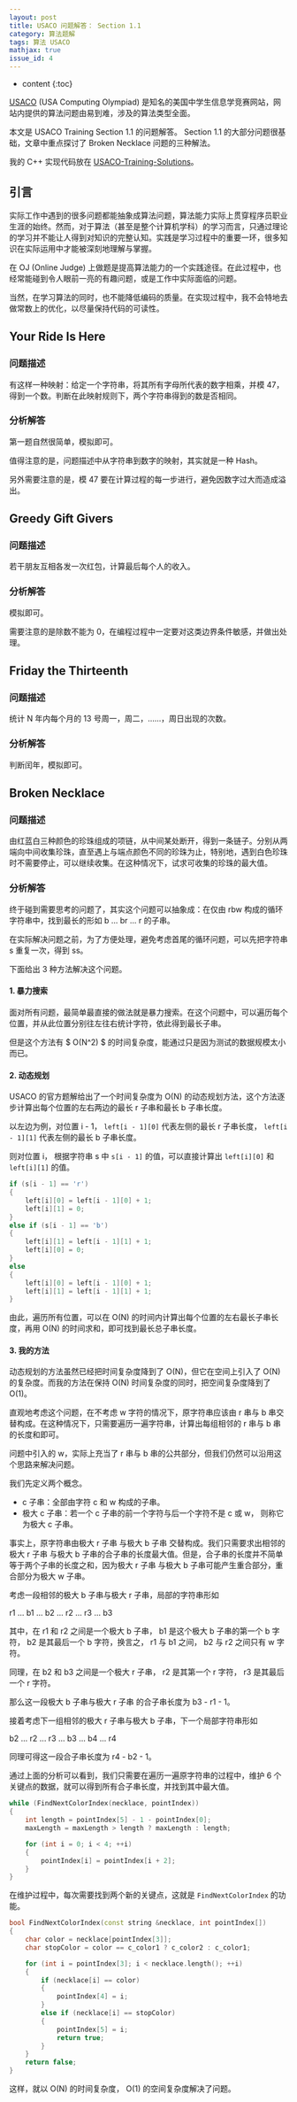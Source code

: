 ```yaml
---
layout: post
title: USACO 问题解答： Section 1.1
category: 算法题解
tags: 算法 USACO
mathjax: true
issue_id: 4
---
```


* content
{:toc}

[USACO](http://train.usaco.org/usacogate) (USA Computing Olympiad) 是知名的美国中学生信息学竞赛网站，网站内提供的算法问题由易到难，涉及的算法类型全面。

本文是 USACO Training Section 1.1 的问题解答。 Section 1.1 的大部分问题很基础，文章中重点探讨了 Broken Necklace 问题的三种解法。

我的 C++ 实现代码放在 [USACO-Training-Solutions](https://github.com/TangMingliang95/USACO-Training-Solutions)。

<!--more-->

## 引言

实际工作中遇到的很多问题都能抽象成算法问题，算法能力实际上贯穿程序员职业生涯的始终。然而，对于算法（甚至是整个计算机学科）的学习而言，只通过理论的学习并不能让人得到对知识的完整认知。实践是学习过程中的重要一环，很多知识在实际运用中才能被深刻地理解与掌握。

在 OJ (Online Judge) 上做题是提高算法能力的一个实践途径。在此过程中，也经常能碰到令人眼前一亮的有趣问题，或是工作中实际面临的问题。

当然，在学习算法的同时，也不能降低编码的质量。在实现过程中，我不会特地去做常数上的优化，以尽量保持代码的可读性。

## Your Ride Is Here

### 问题描述

有这样一种映射：给定一个字符串，将其所有字母所代表的数字相乘，并模 47，得到一个数。判断在此映射规则下，两个字符串得到的数是否相同。

### 分析解答

第一题自然很简单，模拟即可。

值得注意的是，问题描述中从字符串到数字的映射，其实就是一种 Hash。

另外需要注意的是，模 47 要在计算过程的每一步进行，避免因数字过大而造成溢出。

## Greedy Gift Givers

### 问题描述

若干朋友互相各发一次红包，计算最后每个人的收入。

### 分析解答

模拟即可。

需要注意的是除数不能为 0，在编程过程中一定要对这类边界条件敏感，并做出处理。

## Friday the Thirteenth

### 问题描述

统计 N 年内每个月的 13 号周一，周二，……，周日出现的次数。

### 分析解答

判断闰年，模拟即可。

## Broken Necklace

### 问题描述

由红蓝白三种颜色的珍珠组成的项链，从中间某处断开，得到一条链子。分别从两端向中间收集珍珠，直至遇上与端点颜色不同的珍珠为止，特别地，遇到白色珍珠时不需要停止，可以继续收集。在这种情况下，试求可收集的珍珠的最大值。

### 分析解答

终于碰到需要思考的问题了，其实这个问题可以抽象成：在仅由 rbw 构成的循环字符串中，找到最长的形如 b ... br ... r 的子串。

在实际解决问题之前，为了方便处理，避免考虑首尾的循环问题，可以先把字符串 s 重复一次，得到 ss。

下面给出 3 种方法解决这个问题。

#### 1. 暴力搜索

面对所有问题，最简单最直接的做法就是暴力搜索。在这个问题中，可以遍历每个位置，并从此位置分别往左往右统计字符，依此得到最长子串。

但是这个方法有 $ O(N^2) $ 的时间复杂度，能通过只是因为测试的数据规模太小而已。

#### 2. 动态规划

USACO 的官方题解给出了一个时间复杂度为 O(N) 的动态规划方法，这个方法逐步计算出每个位置的左右两边的最长 r 子串和最长 b 子串长度。

以左边为例，对位置 i - 1， `left[i - 1][0]` 代表左侧的最长 r 子串长度， `left[i - 1][1]` 代表左侧的最长 b 子串长度。

则对位置 i， 根据字符串 s 中 `s[i - 1]` 的值，可以直接计算出 `left[i][0]` 和 `left[i][1]` 的值。

```cpp
if (s[i - 1] == 'r')
{
    left[i][0] = left[i - 1][0] + 1;
    left[i][1] = 0;
}
else if (s[i - 1] == 'b')
{
    left[i][1] = left[i - 1][1] + 1;
    left[i][0] = 0;
}
else 
{
    left[i][0] = left[i - 1][0] + 1;
    left[i][1] = left[i - 1][1] + 1;
}
```

由此，遍历所有位置，可以在 O(N) 的时间内计算出每个位置的左右最长子串长度，再用 O(N) 的时间求和，即可找到最长总子串长度。

#### 3. 我的方法

动态规划的方法虽然已经把时间复杂度降到了 O(N)，但它在空间上引入了 O(N) 的复杂度。而我的方法在保持 O(N) 时间复杂度的同时，把空间复杂度降到了 O(1)。

直观地考虑这个问题，在不考虑 w 字符的情况下，原字符串应该由 r 串与 b 串交替构成。在这种情况下，只需要遍历一遍字符串，计算出每组相邻的 r 串与 b 串的长度和即可。

问题中引入的 w，实际上充当了 r 串与 b 串的公共部分，但我们仍然可以沿用这个思路来解决问题。

我们先定义两个概念。

- c 子串：全部由字符 c 和 w 构成的子串。
- 极大 c 子串：若一个 c 子串的前一个字符与后一个字符不是 c 或 w， 则称它为极大 c 子串。

事实上，原字符串由极大 r 子串 与极大 b 子串 交替构成。我们只需要求出相邻的极大 r 子串 与极大 b 子串的合子串的长度最大值。但是，合子串的长度并不简单等于两个子串的长度之和，因为极大 r 子串 与极大 b 子串可能产生重合部分，重合部分为极大 w 子串。

考虑一段相邻的极大 b 子串与极大 r 子串，局部的字符串形如

r1 ... b1 ... b2 ... r2 ... r3 ... b3

其中，在 r1 和 r2 之间是一个极大 b 子串， b1 是这个极大 b 子串的第一个 b 字符， b2 是其最后一个 b 字符，换言之， r1 与 b1 之间， b2 与 r2 之间只有 w 字符。

同理，在 b2 和 b3 之间是一个极大 r 子串， r2 是其第一个 r 字符， r3 是其最后一个 r 字符。

那么这一段极大 b 子串与极大 r 子串 的合子串长度为 b3 - r1 - 1。

接着考虑下一组相邻的极大 r 子串与极大 b 子串，下一个局部字符串形如

b2 ... r2 ... r3 ... b3 ... b4 ... r4

同理可得这一段合子串长度为 r4 - b2 - 1。

通过上面的分析可以看到，我们只需要在遍历一遍原字符串的过程中，维护 6 个关键点的数据，就可以得到所有合子串长度，并找到其中最大值。

```cpp
while (FindNextColorIndex(necklace, pointIndex))
{
    int length = pointIndex[5] - 1 - pointIndex[0];
    maxLength = maxLength > length ? maxLength : length;

    for (int i = 0; i < 4; ++i)
    {
        pointIndex[i] = pointIndex[i + 2];
    }
}
```

在维护过程中，每次需要找到两个新的关键点，这就是 `FindNextColorIndex` 的功能。

```cpp
bool FindNextColorIndex(const string &necklace, int pointIndex[])
{
    char color = necklace[pointIndex[3]];
    char stopColor = color == c_color1 ? c_color2 : c_color1;

    for (int i = pointIndex[3]; i < necklace.length(); ++i)
    {
        if (necklace[i] == color)
        {
            pointIndex[4] = i;
        }
        else if (necklace[i] == stopColor)
        {
            pointIndex[5] = i;
            return true;
        }
    }
    return false;
}
```

这样，就以 O(N) 的时间复杂度， O(1) 的空间复杂度解决了问题。
